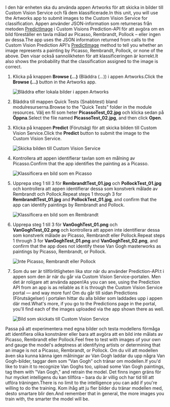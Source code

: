 <span data-ttu-id="faa2f-101">I den här enheten ska du använda appen Artworks för att skicka in bilder till Custom Vision Service och få dem klassificerade.</span><span class="sxs-lookup"><span data-stu-id="faa2f-101">In this unit, you will use the Artworks app to submit images to the Custom Vision Service for classification.</span></span> <span data-ttu-id="faa2f-102">Appen använder JSON-information som returneras från metoden [PredictImage](https://southcentralus.dev.cognitive.microsoft.com/docs/services/eb68250e4e954d9bae0c2650db79c653/operations/58acd3c1ef062f0344a42814) i Custom Visions Prediction-API för att avgöra om en bild föreställer en tavla målad av Picasso, Rembrandt, Pollock – eller ingen av dessa.</span><span class="sxs-lookup"><span data-stu-id="faa2f-102">The app uses the JSON information returned from calls to the Custom Vision Prediction API's [PredictImage](https://southcentralus.dev.cognitive.microsoft.com/docs/services/eb68250e4e954d9bae0c2650db79c653/operations/58acd3c1ef062f0344a42814) method to tell you whether an image represents a painting by Picasso, Rembrandt, Pollock, or none of the above.</span></span> <span data-ttu-id="faa2f-103">Den visar också sannolikheten för att klassificeringen är korrekt.</span><span class="sxs-lookup"><span data-stu-id="faa2f-103">It also shows the probability that the classification assigned to the image is correct.</span></span>

1. <span data-ttu-id="faa2f-104">Klicka på knappen **Browse (...)** (Bläddra (...)) i appen Artworks.</span><span class="sxs-lookup"><span data-stu-id="faa2f-104">Click the **Browse (...)** button in the Artworks app.</span></span> 

    ![Bläddra efter lokala bilder i appen Artworks](../media-draft/6-app-click-browse.png)

1. <span data-ttu-id="faa2f-106">Bläddra till mappen Quick Tests (Snabbtest) bland modulresurserna.</span><span class="sxs-lookup"><span data-stu-id="faa2f-106">Browse to the "Quick Tests" folder in the module resources.</span></span> <span data-ttu-id="faa2f-107">Välj en fil som heter **PicassoTest_02.jpg** och klicka sedan på **Öppna**.</span><span class="sxs-lookup"><span data-stu-id="faa2f-107">Select the file named **PicassoTest_02.jpg**, and then click **Open**.</span></span>

1. <span data-ttu-id="faa2f-108">Klicka på knappen **Predict** (Förutsäg) för att skicka bilden till Custom Vision Service.</span><span class="sxs-lookup"><span data-stu-id="faa2f-108">Click the **Predict** button to submit the image to the Custom Vision Service.</span></span>

    ![Skicka bilden till Custom Vision Service](../media-draft/6-app-click-predict.png)

1. <span data-ttu-id="faa2f-110">Kontrollera att appen identifierar tavlan som en målning av Picasso.</span><span class="sxs-lookup"><span data-stu-id="faa2f-110">Confirm that the app identifies the painting as a Picasso.</span></span>

    ![Klassificera en bild som en Picasso](../media-draft/6-app-prediction-01.png)

1. <span data-ttu-id="faa2f-112">Upprepa steg 1 till 3 för **RembrandtTest_01.jpg** och **PollockTest_01.jpg** och kontrollera att appen identifierar dessa som konstverk målade av Rembrandt och Pollock.</span><span class="sxs-lookup"><span data-stu-id="faa2f-112">Repeat steps 1 through 3 for **RembrandtTest_01.jpg** and **PollockTest_01.jpg**, and confirm that the app can identify paintings by Rembrandt and Pollock.</span></span>

    ![Klassificera en bild som en Rembrandt](../media-draft/6-app-prediction-02.png)

1. <span data-ttu-id="faa2f-114">Upprepa steg 1 till 3 för **VanGoghTest_01.png** och **VanGoghTest_02.png** och kontrollera att appen inte identifierar dessa som konstverk målade av Picasso, Rembrandt eller Pollock.</span><span class="sxs-lookup"><span data-stu-id="faa2f-114">Repeat steps 1 through 3 for **VanGoghTest_01.png** and **VanGoghTest_02.png**, and confirm that the app does not identify these Van Gogh masterworks as paintings by Picasso, Rembrandt, or Pollock.</span></span>

    ![Inte Picasso, Rembrandt eller Pollock](../media-draft/6-app-prediction-03.png)

1. <span data-ttu-id="faa2f-116">Som du ser är tillförlitligheten lika stor när du använder Prediction-API:t i appen som den är när du går via Custom Vision Service-portalen. Men det är roligare att använda appen!</span><span class="sxs-lookup"><span data-stu-id="faa2f-116">As you can see, using the Prediction API from an app is as reliable as it is through the Custom Vision Service portal — and way more fun!</span></span> <span data-ttu-id="faa2f-117">Om du går till sidan Predictions (Förutsägelser) i portalen hittar du alla bilder som laddades upp i appen där med.</span><span class="sxs-lookup"><span data-stu-id="faa2f-117">What's more, if you go to the Predictions page in the portal, you'll find each of the images uploaded via the app shown there as well.</span></span>

    ![Bild som skickats till Custom Vision Service](../media-draft/6-portal-all-predictions.png)

<span data-ttu-id="faa2f-119">Passa på att experimentera med egna bilder och testa modellens förmåga att identifiera olika konstnärer eller bara att avgöra att en bild inte målats av Picasso, Rembrandt eller Pollock.</span><span class="sxs-lookup"><span data-stu-id="faa2f-119">Feel free to test with images of your own and gauge the model's adeptness at identifying artists or determining that an image is not a Picasso, Rembrandt, or Pollock.</span></span> <span data-ttu-id="faa2f-120">Om du vill att modellen även ska kunna känna igen målningar av Van Gogh laddar du upp några Van Gogh-bilder, taggar dem som ”Van Gogh” och tränar om modellen.</span><span class="sxs-lookup"><span data-stu-id="faa2f-120">If you'd like to train it to recognize Van Goghs too, upload some Van Gogh paintings, tag them with "Van Gogh," and retrain the model.</span></span> <span data-ttu-id="faa2f-121">Det finns ingen gräns för hur mycket intelligens du kan tillföra – bara du är villig och har tid till att utföra träningen.</span><span class="sxs-lookup"><span data-stu-id="faa2f-121">There is no limit to the intelligence you can add if you're willing to do the training.</span></span> <span data-ttu-id="faa2f-122">Kom ihåg att ju fler bilder du tränar modellen med, desto smartare blir den.</span><span class="sxs-lookup"><span data-stu-id="faa2f-122">And remember that in general, the more images you train with, the smarter the model will be.</span></span>